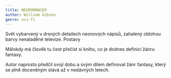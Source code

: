 ```yaml
---
title: NEUROMANCER
author: William Gibson
genre: sci-fi
---
```


Svět vybarvený v drsných detailech neonových nápisů, zahalený oblohou barvy nenaladěné televize. Postavy 

Málokdy má člověk tu čest přečíst si knihu, co je dodnes definicí žánru fantasy.

Autor naprosto předčil svojí dobu a svým dílem definoval žánr fantasy, který se plně doceněným stává až v nedávných letech.